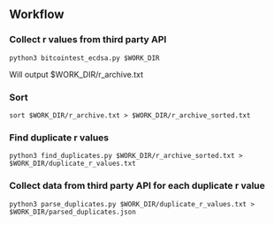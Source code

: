 ## Workflow

### Collect r values from third party API

    python3 bitcointest_ecdsa.py $WORK_DIR

Will output $WORK_DIR/r_archive.txt

### Sort

    sort $WORK_DIR/r_archive.txt > $WORK_DIR/r_archive_sorted.txt

### Find duplicate r values

    python3 find_duplicates.py $WORK_DIR/r_archive_sorted.txt > $WORK_DIR/duplicate_r_values.txt

### Collect data from third party API for each duplicate r value

    python3 parse_duplicates.py $WORK_DIR/duplicate_r_values.txt > $WORK_DIR/parsed_duplicates.json
